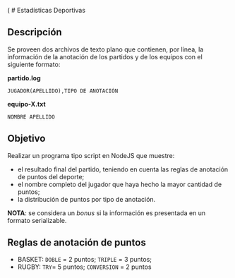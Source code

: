   (
    # Estadísticas Deportivas

## Descripción

Se proveen dos archivos de texto plano que contienen, por línea, la información de la anotación de los partidos y de los equipos con el siguiente formato:

**partido.log**
```
JUGADOR(APELLIDO),TIPO DE ANOTACIÓN
```

**equipo-X.txt**
```
NOMBRE APELLIDO
```

## Objetivo

Realizar un programa tipo script en NodeJS que muestre:
* el resultado final del partido, teniendo en cuenta las reglas de anotación de puntos del deporte; 
* el nombre completo del jugador que haya hecho la mayor cantidad de puntos;
* la distribución de puntos por tipo de anotación.

**NOTA**: se considera un _bonus_ si la información es presentada en un formato serializable.

## Reglas de anotación de puntos

* BASKET: `DOBLE` = 2 puntos; `TRIPLE` = 3 puntos;
* RUGBY: `TRY`= 5 puntos; `CONVERSION` = 2 puntos
